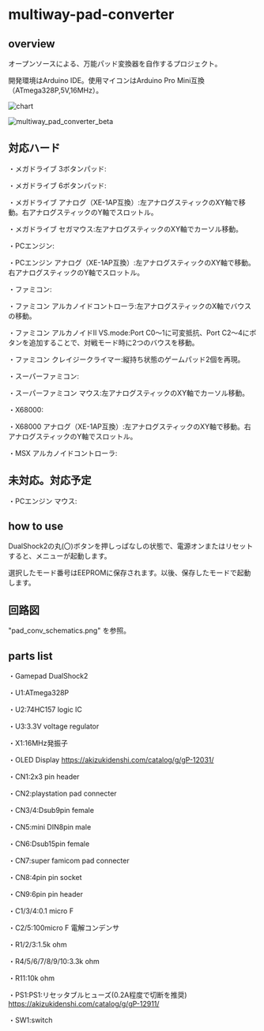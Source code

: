 # multiway-pad-converter

## overview

オープンソースによる、万能パッド変換器を自作するプロジェクト。

開発環境はArduino IDE。使用マイコンはArduino Pro Mini互換（ATmega328P,5V,16MHz）。

![chart](https://user-images.githubusercontent.com/5597377/174469409-51839756-9196-42b9-89b2-ea5085d715d5.png)

![multiway_pad_converter_beta](https://user-images.githubusercontent.com/5597377/174503133-65779209-de5d-49ed-879a-056d9470c409.jpg)

## 対応ハード

・メガドライブ 3ボタンパッド:

・メガドライブ 6ボタンパッド:

・メガドライブ アナログ（XE-1AP互換）:左アナログスティックのXY軸で移動。右アナログスティックのY軸でスロットル。

・メガドライブ セガマウス:左アナログスティックのXY軸でカーソル移動。

・PCエンジン:

・PCエンジン アナログ（XE-1AP互換）:左アナログスティックのXY軸で移動。右アナログスティックのY軸でスロットル。

・ファミコン:

・ファミコン アルカノイドコントローラ:左アナログスティックのX軸でバウスの移動。

・ファミコン アルカノイドII VS.mode:Port C0～1に可変抵抗、Port C2～4にボタンを追加することで、対戦モード時に2つのバウスを移動。

・ファミコン クレイジークライマー:縦持ち状態のゲームパッド2個を再現。

・スーパーファミコン:

・スーパーファミコン マウス:左アナログスティックのXY軸でカーソル移動。

・X68000:

・X68000 アナログ（XE-1AP互換）:左アナログスティックのXY軸で移動。右アナログスティックのY軸でスロットル。
 
・MSX アルカノイドコントローラ:


## 未対応。対応予定

・PCエンジン マウス:

## how to use

DualShock2の丸(〇)ボタンを押しっぱなしの状態で、電源オンまたはリセットすると、メニューが起動します。

選択したモード番号はEEPROMに保存されます。以後、保存したモードで起動します。

## 回路図

"pad_conv_schematics.png" を参照。

## parts list

・Gamepad DualShock2

・U1:ATmega328P

・U2:74HC157 logic IC

・U3:3.3V voltage regulator

・X1:16MHz発振子

・OLED Display https://akizukidenshi.com/catalog/g/gP-12031/

・CN1:2x3 pin header

・CN2:playstation pad connecter

・CN3/4:Dsub9pin female

・CN5:mini DIN8pin male

・CN6:Dsub15pin female

・CN7:super famicom pad connecter

・CN8:4pin pin socket

・CN9:6pin pin header

・C1/3/4:0.1 micro F

・C2/5:100micro F 電解コンデンサ

・R1/2/3:1.5k ohm

・R4/5/6/7/8/9/10:3.3k ohm

・R11:10k ohm

・PS1:PS1:リセッタブルヒューズ(0.2A程度で切断を推奨) https://akizukidenshi.com/catalog/g/gP-12911/

・SW1:switch
